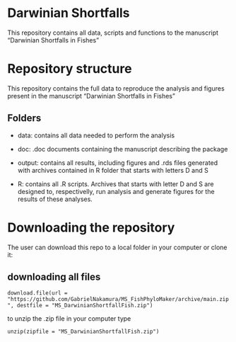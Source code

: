 
<!-- README.md is generated from README.Rmd. Please edit that file -->

# Darwinian Shortfalls

This repository contains all data, scripts and functions to the
manuscript “Darwinian Shortfalls in Fishes”

# Repository structure

This repository contains the full data to reproduce the analysis and
figures present in the manuscript “Darwinian Shortfalls in Fishes”

## Folders

-   data: contains all data needed to perform the analysis

-   doc: .doc documents containing the manuscript describing the package

-   output: contains all results, including figures and .rds files
    generated with archives contained in R folder that starts with
    letters D and S

-   R: contains all .R scripts. Archives that starts with letter D and S
    are designed to, respectivelly, run analysis and generate figures
    for the results of these analyses.

# Downloading the repository

The user can download this repo to a local folder in your computer or
clone it:

## downloading all files

`download.file(url = "https://github.com/GabrielNakamura/MS_FishPhyloMaker/archive/main.zip", destfile = "MS_DarwinianShortfallFish.zip")`

to unzip the .zip file in your computer type

`unzip(zipfile = "MS_DarwinianShortfallFish.zip")`
